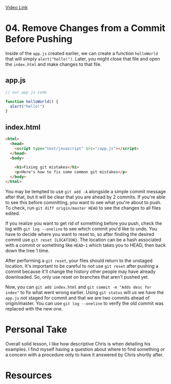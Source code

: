 [Video Link](https://egghead.io/lessons/git-remove-changes-from-a-commit-before-pushing)

# 04. Remove Changes from a Commit Before Pushing

Inside of the `app.js` created earlier, we can create a function `helloWorld` that will simply `alert("hello!")`. Later, you might close that file and open the `index.html` and make changes to that file.

## app.js
```js
// our app js code

function helloWorld() {
  alert("hello!")
}
```

## index.html
```html
<html>
  <head>
    <script type="text/javascript" src="/app.js"></script>
  </head>
  <body>

    <h1>Fixing git mistakes</h1>
    <p>Here's how to fix some common git mistakes</p>
  </body>
</html>  
```

You may be tempted to use `git add -A` alongside a simple commit message after that, but it will be clear that you are ahead by 2 commits. If you're able to see this before committing, you want to see what you're about to push. To check, run `git diff origin/master HEAD` to see the changes to all files edited.

If you realize you want to get rid of something before you push, check the log with `git log --oneline` to see which commit you'd like to undo. You have to decide where you want to reset to, so after finding the desired commit use `git reset {LOCATION}`. The location can be a hash associated with a commit or something like `HEAD~1` which takes you to HEAD, then back down the tree 1 time.

After performing a `git reset`, your files should return to the unstaged location. It's important to be careful to not use `git reset` after pushing a commit because it'll change the history other people may have already downloaded. So, only use reset on branches that aren't pushed yet.

Now, you can `git add index.html` and `git commit -m "Adds desc for index"` to fix what went wrong earlier. Using `git status` will us we have the `app.js` not staged for commit and that we are two commits ahead of origin/master. You can use `git log --oneline` to verify the old commit was replaced with the new one.

# Personal Take

Overall solid lesson, I like how descriptive Chris is when detailing his examples. I find myself having a question about where to find something or a concern with a procedure only to have it answered by Chris shortly after.

# Resources
